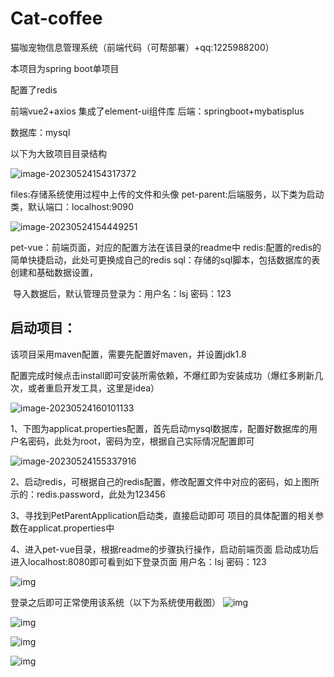 # Cat-coffee
猫咖宠物信息管理系统（前端代码（可帮部署）+qq:1225988200）

本项目为spring boot单项目

配置了redis

前端vue2+axios    集成了element-ui组件库
后端：springboot+mybatisplus   

数据库：mysql

以下为大致项目目录结构

![image-20230524154317372](images/image-20230524154317372.png)

files:存储系统使用过程中上传的文件和头像
pet-parent:后端服务，以下类为启动类，默认端口：localhost:9090

![image-20230524154449251](images/image-20230524154449251.png)

pet-vue：前端页面，对应的配置方法在该目录的readme中
redis:配置的redis的简单快捷启动，此处可更换成自己的redis
sql：存储的sql脚本，包括数据库的表创建和基础数据设置，

​		导入数据后，默认管理员登录为：用户名：lsj   密码：123

## 启动项目：

该项目采用maven配置，需要先配置好maven，并设置jdk1.8

配置完成时候点击install即可安装所需依赖，不爆红即为安装成功（爆红多刷新几次，或者重启开发工具，这里是idea）

![image-20230524160101133](images/image-20230524160101133.png)

1、下图为applicat.properties配置，首先启动mysql数据库，配置好数据库的用户名密码，此处为root，密码为空，根据自己实际情况配置即可

![image-20230524155337916](images/image-20230524155337916.png)

2、启动redis，可根据自己的redis配置，修改配置文件中对应的密码，如上图所示的：redis.password，此处为123456

3、寻找到PetParentApplication启动类，直接启动即可
项目的具体配置的相关参数在applicat.properties中

4、进入pet-vue目录，根据readme的步骤执行操作，启动前端页面
启动成功后进入localhost:8080即可看到如下登录页面
用户名：lsj   密码：123

![img](images/clip_image002.png)

登录之后即可正常使用该系统（以下为系统使用截图）
![img](images/clip_image002.jpg)

![img](images/clip_image002-1684915153705-3.jpg)

![img](images/clip_image002-1684915178080-5.jpg)

![img](images/clip_image002-1684915181844-7.jpg)
